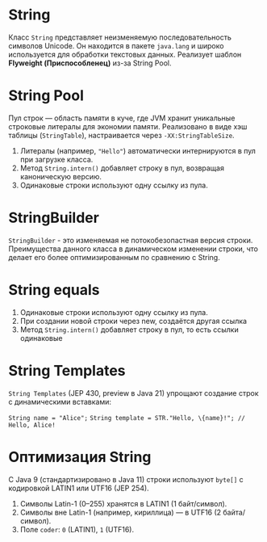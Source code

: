 # String
Класс `String` представляет неизменяемую последовательность символов Unicode. Он находится в пакете `java.lang` и широко используется для обработки текстовых данных. Реализует шаблон **Flyweight (Приспособленец)** из-за String Pool.
# String Pool
Пул строк — область памяти в куче, где JVM хранит уникальные строковые литералы для экономии памяти. Реализовано в виде хэш таблицы (`StringTable`), настраивается через `-XX:StringTableSize`.
1. Литералы (например, `"Hello"`) автоматически интернируются в пул при загрузке класса.
2. Метод `String.intern()` добавляет строку в пул, возвращая каноническую версию.
3. Одинаковые строки используют одну ссылку из пула.
# StringBuilder
`StringBuilder` - это изменяемая не потокобезопастная версия строки. Преимущества данного класса в динамическом изменении строки, что делает его более оптимизированным по сравнению с String.
# String equals
1. Одинаковые строки используют одну ссылку из пула.
2. При создании новой строки через new, создаётся другая ссылка
3. Метод `String.intern()` добавляет строку в пул, то есть ссылки одинаковые
# String Templates
`String Templates` (JEP 430, preview в Java 21) упрощают создание строк с динамическими вставками:

`String name = "Alice";`
`String template = STR."Hello, \{name}!"; // Hello, Alice!`
# Оптимизация String
С Java 9 (стандартизировано в Java 11) строки используют `byte[]` с кодировкой LATIN1 или UTF16 (JEP 254).
1. Символы Latin-1 (0–255) хранятся в LATIN1 (1 байт/символ).
2. Символы вне Latin-1 (например, кириллица) — в UTF16 (2 байта/символ).
3. Поле `coder`: `0` (LATIN1), `1` (UTF16).